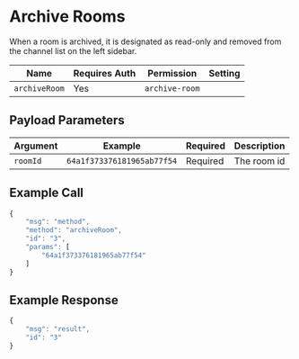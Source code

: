# Archive Rooms

When a room is archived, it is designated as read-only and removed from the channel list on the left sidebar.

| Name          | Requires Auth | Permission     | Setting |
| ------------- | ------------- | -------------- | ------- |
| `archiveRoom` | Yes           | `archive-room` |         |

## Payload Parameters

| Argument | Example                    | Required | Description |
| -------- | -------------------------- | -------- | ----------- |
| `roomId` | `64a1f373376181965ab77f54` | Required | The room id |

## Example Call

```javascript
{
    "msg": "method",
    "method": "archiveRoom",
    "id": "3",
    "params": [
        "64a1f373376181965ab77f54"
    ]
}
```

## Example Response

```javascript
{
    "msg": "result",
    "id": "3"
}
```
